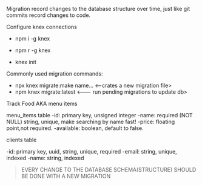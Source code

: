 Migration record changes to the database structure over time, just like git commits record changes to code.

Configure knex connections

- npm i -g knex
- npm r -g knex

- knex init

Commonly used migration commands:

- npx knex migrate:make name...          <--crates a new migration file>
- npm knex migrate:latest         <--- run pending migrations to update db>

Track Food AKA menu items

menu_items table
-id: primary key, unsigned integer
-name: required (NOT NULL) string, unique, make searching by name fast!
-price: floating point,not required.
-available: boolean, default to false.

clients table

-id: primary key, uuid, string, unique, required
-email: string, unique, indexed
-name: string, indexed

>EVERY CHANGE TO THE DATABASE SCHEMA(STRUCTURE) SHOULD BE DONE WITH A NEW MIGRATION